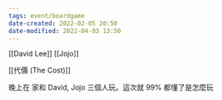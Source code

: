 ```yaml
---
tags: event/boardgame
date-created: 2022-02-05 20:50
date-modified: 2022-04-03 13:50
---
```


[[David Lee]] [[Jojo]]

[[代價 (The Cost)]]

晚上在 家和 David, Jojo 三個人玩。這次就 99% 都懂了是怎麼玩
